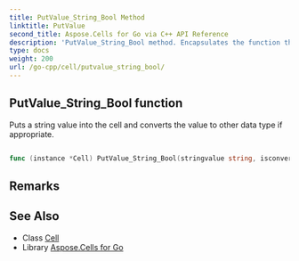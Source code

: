 ```yaml
---
title: PutValue_String_Bool Method 
linktitle: PutValue
second_title: Aspose.Cells for Go via C++ API Reference
description: 'PutValue_String_Bool method. Encapsulates the function that represents putvalue in Go.'
type: docs
weight: 200
url: /go-cpp/cell/putvalue_string_bool/
---
```


## PutValue_String_Bool function

Puts a string value into the cell and converts the value to other data type if appropriate.

```go

func (instance *Cell) PutValue_String_Bool(stringvalue string, isconverted bool)  error

```

## Remarks


## See Also

* Class [Cell](../)
* Library [Aspose.Cells for Go](../../)
